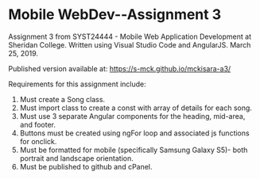 # Mobile WebDev--Assignment 3

Assignment 3 from SYST24444 - Mobile Web Application Development at Sheridan College.
Written using Visual Studio Code and AngularJS.
March 25, 2019.

Published version available at: https://s-mck.github.io/mckisara-a3/

Requirements for this assignment include:

1. Must create a Song class.
2. Must import class to create a const with array of details for each song.
3. Must use 3 separate Angular components for the heading, mid-area, and footer.
4. Buttons must be created using ngFor loop and associated js functions for onclick.
5. Must be formatted for mobile (specifically Samsung Galaxy S5)- both portrait and landscape orientation.
6. Must be published to github and cPanel.

